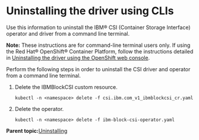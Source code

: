 # Uninstalling the driver using CLIs

Use this information to uninstall the IBM® CSI \(Container Storage Interface\) operator and driver from a command line terminal.

**Note:** These instructions are for command-line terminal users only. If using the Red Hat® OpenShift® Container Platform, follow the instructions detailed in [Uninstalling the driver using the OpenShift web console](csi_ug_uninstall_openshift.md).

Perform the following steps in order to uninstall the CSI driver and operator from a command line terminal.
1.  Delete the IBMBlockCSI custom resource.

    ```
    kubectl -n <namespace> delete -f csi.ibm.com_v1_ibmblockcsi_cr.yaml
    ```

2.  Delete the operator.

    ```
    kubectl -n <namespace> delete -f ibm-block-csi-operator.yaml
    ```


**Parent topic:**[Uninstalling](csi_ug_uninstall.md)

